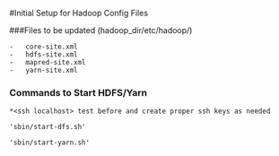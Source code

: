 #Initial Setup for Hadoop Config Files

###Files to be updated (hadoop_dir/etc/hadoop/)

	-	core-site.xml
	-	hdfs-site.xml
	-	mapred-site.xml
	-	yarn-site.xml

### Commands to Start HDFS/Yarn
	*<ssh localhost> test before and create proper ssh keys as needed

	'sbin/start-dfs.sh'

	'sbin/start-yarn.sh'